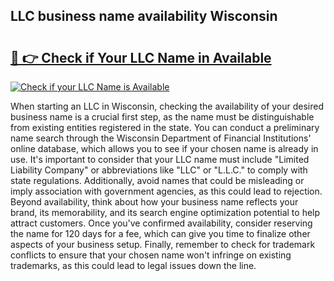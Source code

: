 ## LLC business name availability Wisconsin 

# <h2><a href="http://shrsl.com/4unio">🔗 👉 Check if Your LLC Name in Available</a></h2>

[![Check if your LLC Name is Available](https://llcbible.com/name-availability-button.jpg)](http://shrsl.com/4unio)

When starting an LLC in Wisconsin, checking the availability of your desired business name is a crucial first step, as the name must be distinguishable from existing entities registered in the state. You can conduct a preliminary name search through the Wisconsin Department of Financial Institutions' online database, which allows you to see if your chosen name is already in use. It's important to consider that your LLC name must include "Limited Liability Company" or abbreviations like "LLC" or "L.L.C." to comply with state regulations. Additionally, avoid names that could be misleading or imply association with government agencies, as this could lead to rejection. Beyond availability, think about how your business name reflects your brand, its memorability, and its search engine optimization potential to help attract customers. Once you've confirmed availability, consider reserving the name for 120 days for a fee, which can give you time to finalize other aspects of your business setup. Finally, remember to check for trademark conflicts to ensure that your chosen name won't infringe on existing trademarks, as this could lead to legal issues down the line.